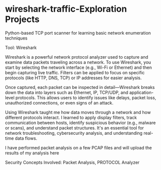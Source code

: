 # wireshark-traffic-Exploration Projects
Python-based TCP port scanner for learning basic network enumeration techniques

Tool: Wireshark

Wireshark is a powerful network protocol analyzer used to capture and examine data packets traveling across a network. To use Wireshark, you start by selecting the network interface (e.g., Wi-Fi or Ethernet) and then begin capturing live traffic. Filters can be applied to focus on specific protocols (like HTTP, DNS, TCP) or IP addresses for easier analysis.

Once captured, each packet can be inspected in detail—Wireshark breaks down the data into layers such as Ethernet, IP, TCP/UDP, and application-level protocols. This allows users to identify issues like delays, packet loss, unauthorized connections, or even signs of an attack.



Using Wireshark taught me how data moves through a network and how different protocols interact. I learned to apply display filters, track communication between hosts, identify suspicious behavior (e.g., malware or scans), and understand packet structures. It's an essential tool for network troubleshooting, cybersecurity analysis, and understanding real-time data flows. 

I have performed packet analysis on a few PCAP files and will upload the results of my analysis here


Security Concepts Involved: Packet Analysis, PROTOCOL Analyzer
